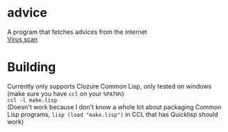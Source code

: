 # advice
A program that fetches advices from the internet  
[Virus scan](https://virustotal.com/en/file/2ce59f785f9f826eb1589b3a057a81fb7873cef309cea34147faabae985f200f/analysis/1490374799/)

# Building
Currently only supports Clozure Common Lisp, only tested on windows (make sure you have `ccl` on your `%PATH%`)  
`ccl -l make.lisp`  
(Doesn't work because I don't know a whole lot about packaging Common Lisp programs,
`lisp
(load "make.lisp")` in CCL that has Quicklisp should work)
